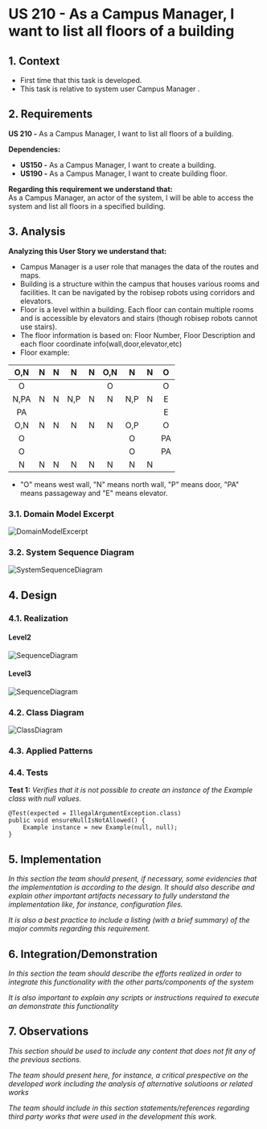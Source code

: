# US 210 - As a Campus Manager, I want to list all floors of a building

## 1. Context

* First time that this task is developed.
* This task is relative to system user Campus Manager .

## 2. Requirements

**US 210 -** As a Campus Manager, I want to list all floors of a building.

**Dependencies:**
- **US150 -** As a Campus Manager, I want to create a building.
- **US190 -** As a Campus Manager, I want to create building floor.

**Regarding this requirement we understand that:** <br>
As a Campus Manager, an actor of the system, I will be able to access the system and list all floors in a specified building.

## 3. Analysis

**Analyzing this User Story we understand that:**
* Campus Manager is a user role that manages the data of the routes and maps.
* Building is a structure within the campus that houses various rooms and facilities. It can be navigated by the robisep robots using corridors and elevators.
* Floor is a level within a building. Each floor can contain multiple rooms and is accessible by elevators and stairs (though robisep robots cannot use stairs).
* The floor information is based on: Floor Number, Floor Description and each floor coordinate info(wall,door,elevator,etc)
* Floor example:

|  O,N   |  N  |  N  |  N  |  N  | O,N |  N  |  N  |  O  |
|:------:|:---:|:---:|:---:|:---:|:---:|:---:|:---:|:---:|
|   O    |     |     |     |     |  O  |     |     |  O  |
|  N,PA  |  N  |  N  | N,P |  N  |  N  | N,P |  N  |  E  |
|   PA   |     |     |     |     |     |     |     |  E  |
|  O,N   |  N  |  N  |  N  |  N  |  N  | O,P |     |  O  |
|   O    |     |     |     |     |     |  O  |     | PA  |
|   O    |     |     |     |     |     |  O  |     | PA  |
|   N    |  N  |  N  |  N  |  N  |  N  |  N  |  N  |     |
* "O" means west wall, "N" means north wall, "P" means door, "PA" means passageway and "E" means elevator.

### 3.1. Domain Model Excerpt
![DomainModelExcerpt](Diagrams/DomainModelExcerpt.svg)

### 3.2. System Sequence Diagram
![SystemSequenceDiagram](Diagrams/SystemSequenceDiagram.svg)

## 4. Design

### 4.1. Realization

#### Level2
![SequenceDiagram](Diagrams/SequenceDiagramLevel2.svg)

#### Level3
![SequenceDiagram](Diagrams/SequenceDiagramLevel3.svg)

### 4.2. Class Diagram

![ClassDiagram](Diagrams/ClassDiagram.svg)

### 4.3. Applied Patterns

### 4.4. Tests

**Test 1:** *Verifies that it is not possible to create an instance of the Example class with null values.*

```
@Test(expected = IllegalArgumentException.class)
public void ensureNullIsNotAllowed() {
	Example instance = new Example(null, null);
}
````

## 5. Implementation

*In this section the team should present, if necessary, some evidencies that the implementation is according to the design. It should also describe and explain other important artifacts necessary to fully understand the implementation like, for instance, configuration files.*

*It is also a best practice to include a listing (with a brief summary) of the major commits regarding this requirement.*

## 6. Integration/Demonstration

*In this section the team should describe the efforts realized in order to integrate this functionality with the other parts/components of the system*

*It is also important to explain any scripts or instructions required to execute an demonstrate this functionality*

## 7. Observations

*This section should be used to include any content that does not fit any of the previous sections.*

*The team should present here, for instance, a critical prespective on the developed work including the analysis of alternative solutioons or related works*

*The team should include in this section statements/references regarding third party works that were used in the development this work.*
